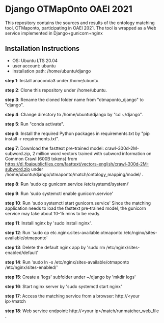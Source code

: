 # Django OTMapOnto OAEI 2021
This repository contains the sources and results of the ontology matching 
tool, OTMaponto, participating in OAEI 2021. The tool is wrapped as a Web service implemented in Django+gunicorn+nginx

## Installation Instructions
* OS: Ubuntu LTS 20.04
* user account: ubuntu
* Installation path: /home/ubuntu/django

**step 1**: Install anaconda3 under /home/ubuntu.

**step 2**: Clone this repository under /home/ubuntu.

**step 3**: Rename the cloned folder name from "otmaponto_django" to "django".

**step 4**: Change directory to /home/ubuntu/django by "cd ~/django".

**step 5**: Run "conda activate".

**step 6**: Install the required Python packages in requirements.txt by "pip install -r requirements.txt".

**step 7**: Download the fasttext pre-trained model: crawl-300d-2M-subword.zip, 2 million word vectors trained with subword information on Common Crawl (600B tokens) from 
https://dl.fbaipublicfiles.com/fasttext/vectors-english/crawl-300d-2M-subword.zip under /home/ubuntu/django/otmaponto/match/ontology_mapping/model/ .

**step 8**: Run 'sudo cp gunicorn.service /etc/systemd/system/' 

**step 9**: Run 'sudo systemctl enable gunicorn.service'

**step 10**: Run 'sudo systemctl start gunicorn.service' Since the matching application needs to load the fasttext pre-trained model, the gunicorn service may take about 10-15 mins to be ready.

**step 11**: Install nginx by 'sudo install nginx'.

**step 12**: Run 'sudo cp etc.nginx.sites-available.otmaponto /etc/nginx/sites-available/otmaponto'

**step 13**: Delete the default nginx app by 'sudo rm /etc/nginx/sites-enabled/default'

**step 14**: Run 'sudo ln -s /etc/nginx/sites-available/otmaponto /etc/nginx/sites-enabled/'

**step 15**: Create a 'logs' subfolder under ~/django by 'mkdir logs'

**step 16**: Start nginx server by 'sudo systemctl start nginx'

**step 17**: Access the matching service from a browser: http://\<your ip\>/match
  
**step 18**: Web service endpoint: http://\<your ip\>/match/runmatcher_web_file .


